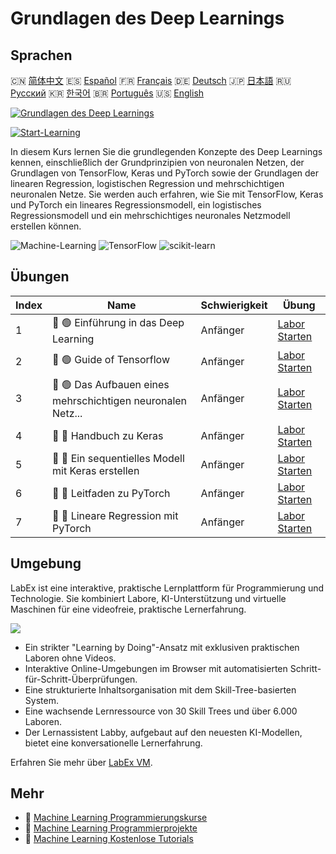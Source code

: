 # Grundlagen des Deep Learnings

## Sprachen

🇨🇳 [简体中文](README_zh.md) 🇪🇸 [Español](README_es.md) 🇫🇷 [Français](README_fr.md) 🇩🇪 [Deutsch](README_de.md) 🇯🇵 [日本語](README_ja.md) 🇷🇺 [Русский](README_ru.md) 🇰🇷 [한국어](README_ko.md) 🇧🇷 [Português](README_pt.md) 🇺🇸 [English](README.md) 

[![Grundlagen des Deep Learnings](https://cover-creator.labex.io/foundations-of-deep-learning.png?lang=de)](https://labex.io/de/courses/foundations-of-deep-learning)

[![Start-Learning](https://img.shields.io/badge/Start-Learning-whitesmoke?style=for-the-badge)](https://labex.io/de/courses/foundations-of-deep-learning)

In diesem Kurs lernen Sie die grundlegenden Konzepte des Deep Learnings kennen, einschließlich der Grundprinzipien von neuronalen Netzen, der Grundlagen von TensorFlow, Keras und PyTorch sowie der Grundlagen der linearen Regression, logistischen Regression und mehrschichtigen neuronalen Netze. Sie werden auch erfahren, wie Sie mit TensorFlow, Keras und PyTorch ein lineares Regressionsmodell, ein logistisches Regressionsmodell und ein mehrschichtiges neuronales Netzmodell erstellen können.

![Machine-Learning](https://img.shields.io/badge/Machine-Learning-whitesmoke?style=for-the-badge&logo=machine-learning)
![TensorFlow](https://img.shields.io/badge/TensorFlow-whitesmoke?style=for-the-badge&logo=tensorflow)
![scikit-learn](https://img.shields.io/badge/scikit-learn-whitesmoke?style=for-the-badge&logo=scikit-learn)


## Übungen

|   Index | Name                                                        | Schwierigkeit   | Übung                                                                                                                            |
|---------|-------------------------------------------------------------|-----------------|----------------------------------------------------------------------------------------------------------------------------------|
|       1 | 📖 🟢 Einführung in das Deep Learning                       | Anfänger        | <a target='_blank' href='https://labex.io/de/labs/ml-introduction-to-deep-learning-20790'>Labor Starten</a>                      |
|       2 | 📖 🟢 Guide of Tensorflow                                   | Anfänger        | <a target='_blank' href='https://labex.io/de/labs/ml-guide-of-tensorflow-20777'>Labor Starten</a>                                |
|       3 | 📖 🟢 Das Aufbauen eines mehrschichtigen neuronalen Netz... | Anfänger        | <a target='_blank' href='https://labex.io/de/labs/ml-building-multilayer-neural-network-with-tensorflow-20750'>Labor Starten</a> |
|       4 | 📖 🔵 Handbuch zu Keras                                     | Anfänger        | <a target='_blank' href='https://labex.io/de/labs/ml-guide-of-keras-20775'>Labor Starten</a>                                     |
|       5 | 📖 🔵 Ein sequentielles Modell mit Keras erstellen          | Anfänger        | <a target='_blank' href='https://labex.io/de/labs/ml-build-a-sequential-model-with-keras-20751'>Labor Starten</a>                |
|       6 | 📖 🔵 Leitfaden zu PyTorch                                  | Anfänger        | <a target='_blank' href='https://labex.io/de/labs/ml-guide-of-pytorch-20776'>Labor Starten</a>                                   |
|       7 | 📖 🔵 Lineare Regression mit PyTorch                        | Anfänger        | <a target='_blank' href='https://labex.io/de/labs/ml-linear-regression-with-pytorch-20798'>Labor Starten</a>                     |

## Umgebung

LabEx ist eine interaktive, praktische Lernplattform für Programmierung und Technologie. Sie kombiniert Labore, KI-Unterstützung und virtuelle Maschinen für eine videofreie, praktische Lernerfahrung.

![](https://tutorial-screenshot.getvm.io/images/vm-1725247253.png)

- Ein strikter "Learning by Doing"-Ansatz mit exklusiven praktischen Laboren ohne Videos.
- Interaktive Online-Umgebungen im Browser mit automatisierten Schritt-für-Schritt-Überprüfungen.
- Eine strukturierte Inhaltsorganisation mit dem Skill-Tree-basierten System.
- Eine wachsende Lernressource von 30 Skill Trees und über 6.000 Laboren.
- Der Lernassistent Labby, aufgebaut auf den neuesten KI-Modellen, bietet eine konversationelle Lernerfahrung.

Erfahren Sie mehr über [LabEx VM](https://support.labex.io/using-labex/virtual-machine).

## Mehr

- 🔗 [Machine Learning Programmierungskurse](https://github.com/labex-labs/awesome-programming-courses)
- 🔗 [Machine Learning Programmierprojekte](https://github.com/labex-labs/awesome-programming-projects)
- 🔗 [Machine Learning Kostenlose Tutorials](https://github.com/labex-labs/ml-free-tutorials)

